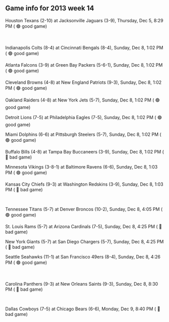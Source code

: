 ## Game info for 2013 week 14
Houston Texans (2-10) at Jacksonville Jaguars (3-9), Thursday, Dec 5, 8:29 PM (	:green_circle: good game)


<br/>

Indianapolis Colts (8-4) at Cincinnati Bengals (8-4), Sunday, Dec 8, 1:02 PM (	:green_circle: good game)

Atlanta Falcons (3-9) at Green Bay Packers (5-6-1), Sunday, Dec 8, 1:02 PM (	:green_circle: good game)

Cleveland Browns (4-8) at New England Patriots (9-3), Sunday, Dec 8, 1:02 PM (	:green_circle: good game)

Oakland Raiders (4-8) at New York Jets (5-7), Sunday, Dec 8, 1:02 PM (	:green_circle: good game)

Detroit Lions (7-5) at Philadelphia Eagles (7-5), Sunday, Dec 8, 1:02 PM (	:green_circle: good game)

Miami Dolphins (6-6) at Pittsburgh Steelers (5-7), Sunday, Dec 8, 1:02 PM (	:green_circle: good game)

Buffalo Bills (4-8) at Tampa Bay Buccaneers (3-9), Sunday, Dec 8, 1:02 PM (	:red_circle: bad game)

Minnesota Vikings (3-8-1) at Baltimore Ravens (6-6), Sunday, Dec 8, 1:03 PM (	:green_circle: good game)

Kansas City Chiefs (9-3) at Washington Redskins (3-9), Sunday, Dec 8, 1:03 PM (	:red_circle: bad game)


<br/>

Tennessee Titans (5-7) at Denver Broncos (10-2), Sunday, Dec 8, 4:05 PM (	:green_circle: good game)

St. Louis Rams (5-7) at Arizona Cardinals (7-5), Sunday, Dec 8, 4:25 PM (	:red_circle: bad game)

New York Giants (5-7) at San Diego Chargers (5-7), Sunday, Dec 8, 4:25 PM (	:red_circle: bad game)

Seattle Seahawks (11-1) at San Francisco 49ers (8-4), Sunday, Dec 8, 4:26 PM (	:green_circle: good game)


<br/>

Carolina Panthers (9-3) at New Orleans Saints (9-3), Sunday, Dec 8, 8:30 PM (	:red_circle: bad game)


<br/>

Dallas Cowboys (7-5) at Chicago Bears (6-6), Monday, Dec 9, 8:40 PM (	:red_circle: bad game)


